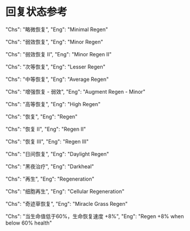 # 回复状态参考

"Chs": "略微恢复",
"Eng": "Minimal Regen"

"Chs": "弱效恢复",
"Eng": "Minor Regen"

"Chs": "弱效恢复 II",
"Eng": "Minor Regen II"

"Chs": "次等恢复",
"Eng": "Lesser Regen"

"Chs": "中等恢复",
"Eng": "Average Regen"

"Chs": "增强恢复 - 弱效",
"Eng": "Augment Regen - Minor"

"Chs": "高等恢复",
"Eng": "High Regen"

"Chs": "恢复",
"Eng": "Regen"

"Chs": "恢复 II",
"Eng": "Regen II"

"Chs": "恢复 III",
"Eng": "Regen III"










"Chs": "日间恢复",
"Eng": "Daylight Regen"

"Chs": "黑夜治疗",
"Eng": "Darkheal"

"Chs": "再生",
"Eng": "Regeneration"

"Chs": "细胞再生",
"Eng": "Cellular Regeneration"

"Chs": "奇迹草恢复",
"Eng": "Miracle Grass Regen"

"Chs": "当生命值低于60%，生命恢复速度 +8%",
"Eng": "Regen +8% when below 60% health"